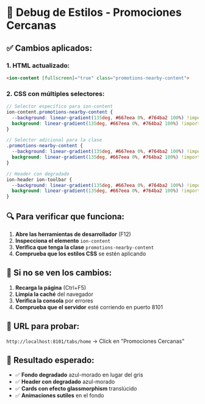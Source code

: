 # 🔧 Debug de Estilos - Promociones Cercanas

## ✅ **Cambios aplicados:**

### **1. HTML actualizado:**
```html
<ion-content [fullscreen]="true" class="promotions-nearby-content">
```

### **2. CSS con múltiples selectores:**
```scss
// Selector específico para ion-content
ion-content.promotions-nearby-content {
  --background: linear-gradient(135deg, #667eea 0%, #764ba2 100%) !important;
  background: linear-gradient(135deg, #667eea 0%, #764ba2 100%) !important;
}

// Selector adicional para la clase
.promotions-nearby-content {
  --background: linear-gradient(135deg, #667eea 0%, #764ba2 100%) !important;
  background: linear-gradient(135deg, #667eea 0%, #764ba2 100%) !important;
}

// Header con degradado
ion-header ion-toolbar {
  --background: linear-gradient(135deg, #667eea 0%, #764ba2 100%) !important;
  background: linear-gradient(135deg, #667eea 0%, #764ba2 100%) !important;
}
```

## 🔍 **Para verificar que funciona:**

1. **Abre las herramientas de desarrollador** (F12)
2. **Inspecciona el elemento** `ion-content`
3. **Verifica que tenga la clase** `promotions-nearby-content`
4. **Comprueba que los estilos CSS** se estén aplicando

## 🚀 **Si no se ven los cambios:**

1. **Recarga la página** (Ctrl+F5)
2. **Limpia la caché** del navegador
3. **Verifica la consola** por errores
4. **Comprueba que el servidor** esté corriendo en puerto 8101

## 📱 **URL para probar:**
`http://localhost:8101/tabs/home` → Click en "Promociones Cercanas"

## 🎨 **Resultado esperado:**
- ✅ **Fondo degradado** azul-morado en lugar del gris
- ✅ **Header con degradado** azul-morado
- ✅ **Cards con efecto glassmorphism** translúcido
- ✅ **Animaciones sutiles** en el fondo
